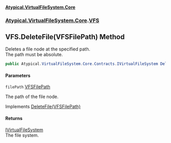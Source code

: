 #### [Atypical.VirtualFileSystem.Core](Atypical.VirtualFileSystem.Core.md 'Atypical.VirtualFileSystem.Core')
### [Atypical.VirtualFileSystem.Core](Atypical.VirtualFileSystem.Core.md 'Atypical.VirtualFileSystem.Core').[VFS](Atypical.VirtualFileSystem.Core.VFS.md 'Atypical.VirtualFileSystem.Core.VFS')

## VFS.DeleteFile(VFSFilePath) Method

Deletes a file node at the specified path.  
The path must be absolute.

```csharp
public Atypical.VirtualFileSystem.Core.Contracts.IVirtualFileSystem DeleteFile(Atypical.VirtualFileSystem.Core.ValueObjects.VFSFilePath filePath);
```
#### Parameters

<a name='Atypical.VirtualFileSystem.Core.VFS.DeleteFile(Atypical.VirtualFileSystem.Core.ValueObjects.VFSFilePath).filePath'></a>

`filePath` [VFSFilePath](Atypical.VirtualFileSystem.Core.ValueObjects.VFSFilePath.md 'Atypical.VirtualFileSystem.Core.ValueObjects.VFSFilePath')

The path of the file node.

Implements [DeleteFile(VFSFilePath)](Atypical.VirtualFileSystem.Core.Contracts.IVirtualFileSystem.DeleteFile(Atypical.VirtualFileSystem.Core.ValueObjects.VFSFilePath).md 'Atypical.VirtualFileSystem.Core.Contracts.IVirtualFileSystem.DeleteFile(Atypical.VirtualFileSystem.Core.ValueObjects.VFSFilePath)')

#### Returns
[IVirtualFileSystem](Atypical.VirtualFileSystem.Core.Contracts.IVirtualFileSystem.md 'Atypical.VirtualFileSystem.Core.Contracts.IVirtualFileSystem')  
The file system.